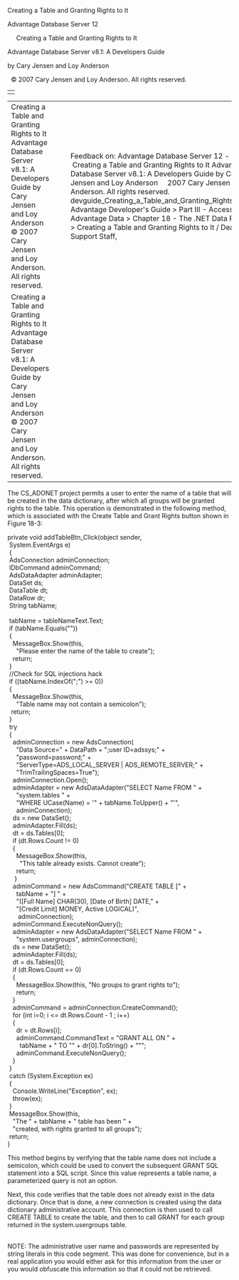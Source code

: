Creating a Table and Granting Rights to It




Advantage Database Server 12  

     Creating a Table and Granting Rights to It

Advantage Database Server v8.1: A Developers Guide

by Cary Jensen and Loy Anderson

  © 2007 Cary Jensen and Loy Anderson. All rights reserved.

|  |
| --- |
|  |

|  |  |  |  |  |
| --- | --- | --- | --- | --- |
| Creating a Table and Granting Rights to It  Advantage Database Server v8.1: A Developers Guide  by Cary Jensen and Loy Anderson    © 2007 Cary Jensen and Loy Anderson. All rights reserved. |  |  | Feedback on: Advantage Database Server 12 -      Creating a Table and Granting Rights to It Advantage Database Server v8.1: A Developers Guide by Cary Jensen and Loy Anderson     2007 Cary Jensen and Loy Anderson. All rights reserved. devguide\_Creating\_a\_Table\_and\_Granting\_Rights\_to\_It\_3 Advantage Developer's Guide > Part III - Accessing Advantage Data > Chapter 18 - The .NET Data Provider > Creating a Table and Granting Rights to It / Dear Support Staff, |  |
| Creating a Table and Granting Rights to It  Advantage Database Server v8.1: A Developers Guide  by Cary Jensen and Loy Anderson    © 2007 Cary Jensen and Loy Anderson. All rights reserved. |  |  |  |  |

The CS\_ADONET project permits a user to enter the name of a table that will be created in the data dictionary, after which all groups will be granted rights to the table. This operation is demonstrated in the following method, which is associated with the Create Table and Grant Rights button shown in Figure 18-3:

private void addTableBtn\_Click(object sender,  
  System.EventArgs e)  
  {  
  AdsConnection adminConnection;  
  IDbCommand adminCommand;  
  AdsDataAdapter adminAdapter;  
  DataSet ds;  
  DataTable dt;  
  DataRow dr;  
  String tabName;  
   
  tabName = tableNameText.Text;  
  if (tabName.Equals(""))  
  {  
    MessageBox.Show(this,  
      "Please enter the name of the table to create");  
    return;  
  }  
  //Check for SQL injections hack  
  if ((tabName.IndexOf(";") >= 0))   
  {  
    MessageBox.Show(this,  
      "Table name may not contain a semicolon");  
   return;  
  }  
  try   
  {  
    adminConnection = new AdsConnection(  
      "Data Source=" + DataPath + ";user ID=adssys;" +  
      "password=password;" +   
      "ServerType=ADS\_LOCAL\_SERVER | ADS\_REMOTE\_SERVER;" +  
      "TrimTrailingSpaces=True");  
    adminConnection.Open();  
    adminAdapter = new AdsDataAdapter("SELECT Name FROM " +  
      "system.tables " +  
      "WHERE UCase(Name) = '" + tabName.ToUpper() + "'",  
      adminConnection);       
    ds = new DataSet();   
    adminAdapter.Fill(ds);  
    dt = ds.Tables[0];  
    if (dt.Rows.Count != 0)   
    {  
      MessageBox.Show(this,   
        "This table already exists. Cannot create");  
      return;  
     }  
    adminCommand = new AdsCommand("CREATE TABLE [" +  
      tabName + "] " +   
      "([Full Name] CHAR(30), [Date of Birth] DATE," +  
      "[Credit Limit] MONEY, Active LOGICAL)",  
       adminConnection);  
    adminCommand.ExecuteNonQuery();  
    adminAdapter = new AdsDataAdapter("SELECT Name FROM " +  
      "system.usergroups", adminConnection);  
    ds = new DataSet();   
    adminAdapter.Fill(ds);  
    dt = ds.Tables[0];  
    if (dt.Rows.Count == 0)   
    {  
      MessageBox.Show(this, "No groups to grant rights to");  
      return;  
    }  
    adminCommand = adminConnection.CreateCommand();  
    for (int i=0; i <= dt.Rows.Count - 1 ; i++)   
    {  
      dr = dt.Rows[i];  
      adminCommand.CommandText = "GRANT ALL ON " +   
        tabName + " TO \"" + dr[0].ToString() + "\"";  
      adminCommand.ExecuteNonQuery();  
    }  
  }  
  catch (System.Exception ex)   
  {  
    Console.WriteLine("Exception", ex);  
    throw(ex);  
  }  
  MessageBox.Show(this,  
    "The " + tabName + " table has been " +   
    "created, with rights granted to all groups");  
  return;  
}

This method begins by verifying that the table name does not include a semicolon, which could be used to convert the subsequent GRANT SQL statement into a SQL script. Since this value represents a table name, a parameterized query is not an option.

Next, this code verifies that the table does not already exist in the data dictionary. Once that is done, a new connection is created using the data dictionary administrative account. This connection is then used to call CREATE TABLE to create the table, and then to call GRANT for each group returned in the system.usergroups table.

   
NOTE: The administrative user name and passwords are represented by string literals in this code segment. This was done for convenience, but in a real application you would either ask for this information from the user or you would obfuscate this information so that it could not be retrieved.